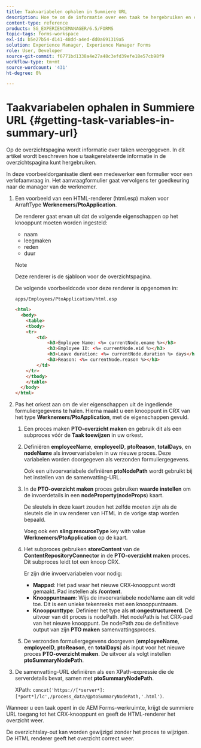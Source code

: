 ```yaml
---
title: Taakvariabelen ophalen in Summiere URL
description: Hoe te om de informatie over een taak te hergebruiken en een Samenvatting URL te produceren om een taak samen te vatten of te beschrijven.
content-type: reference
products: SG_EXPERIENCEMANAGER/6.5/FORMS
topic-tags: forms-workspace
exl-id: b5e27b54-d141-48dd-a4ed-dd0a691319a5
solution: Experience Manager, Experience Manager Forms
role: User, Developer
source-git-commit: f6771bd1338a4e27a48c3efd39efe18e57cb98f9
workflow-type: tm+mt
source-wordcount: '431'
ht-degree: 0%

---
```


# Taakvariabelen ophalen in Summiere URL {#getting-task-variables-in-summary-url}

Op de overzichtspagina wordt informatie over taken weergegeven. In dit artikel wordt beschreven hoe u taakgerelateerde informatie in de overzichtspagina kunt hergebruiken.

In deze voorbeeldorganisatie dient een medewerker een formulier voor een verlofaanvraag in. Het aanvraagformulier gaat vervolgens ter goedkeuring naar de manager van de werknemer.

1. Een voorbeeld van een HTML-renderer (html.esp) maken voor ArraftType **Werknemers/PtoApplication**.

   De renderer gaat ervan uit dat de volgende eigenschappen op het knooppunt moeten worden ingesteld:

   * naam
   * leegmaken
   * reden
   * duur

   >[!NOTE]
   >
   >Deze renderer is de sjabloon voor de overzichtspagina.

   De volgende voorbeeldcode voor deze renderer is opgenomen in:

   `apps/Employees/PtoApplication/html.esp`

   ```html
   <html>
     <body>
       <table>
       <tbody>
       <tr>
           <td>
               <h3>Employee Name: <%= currentNode.ename %></h3>
               <h3>Employee ID: <%= currentNode.eid %></h3>
               <h3>Leave duration: <%= currentNode.duration %> days</h3>
               <h3>Reason: <%= currentNode.reason %></h3>
           </td>
       </tr>
       </tbody>
       </table>
     </body>
   </html>
   ```

1. Pas het orkest aan om de vier eigenschappen uit de ingediende formuliergegevens te halen. Hierna maakt u een knooppunt in CRX van het type **Werknemers/PtoApplication**, met de eigenschappen gevuld.

   1. Een proces maken **PTO-overzicht maken** en gebruik dit als een subproces vóór de **Taak toewijzen** in uw orkest.
   1. Definiëren **employeeName**, **employeeID**, **ptoReason**, **totalDays**, en **nodeName** als invoervariabelen in uw nieuwe proces. Deze variabelen worden doorgegeven als verzonden formuliergegevens.

      Ook een uitvoervariabele definiëren **ptoNodePath** wordt gebruikt bij het instellen van de samenvatting-URL.

   1. In de **PTO-overzicht maken** proces gebruiken **waarde instellen** om de invoerdetails in een **nodeProperty**(**nodeProps**) kaart.

      De sleutels in deze kaart zouden het zelfde moeten zijn als de sleutels die in uw renderer van HTML in de vorige stap worden bepaald.

      Voeg ook een **sling:resourceType** key with value **Werknemers/PtoApplication** op de kaart.

   1. Het subproces gebruiken **storeContent** van de **ContentRepositoryConnector** in de **PTO-overzicht maken** proces. Dit subproces leidt tot een knoop CRX.

      Er zijn drie invoervariabelen voor nodig:

      * **Mappad**: Het pad waar het nieuwe CRX-knooppunt wordt gemaakt. Pad instellen als **/content**.
      * **Knooppuntnaam**: Wijs de invoervariabele nodeName aan dit veld toe. Dit is een unieke tekenreeks met een knooppuntnaam.
      * **Knooppunttype**: Definieer het type als **nt:ongestructureerd**. De uitvoer van dit proces is nodePath. Het nodePath is het CRX-pad van het nieuwe knooppunt. De nodePath zou de definitieve output van zijn **PTO maken** samenvattingsproces.

   1. De verzonden formuliergegevens doorgeven (**employeeName**, **employeeID**, **ptoReason**, en **totalDays**) als input voor het nieuwe proces **PTO-overzicht maken**. De uitvoer als volgt instellen **ptoSummaryNodePath**.

1. De samenvatting-URL definiëren als een XPath-expressie die de serverdetails bevat, samen met **ptoSummaryNodePath**.

   XPath: `concat('https://[*server*]:[*port*]/lc',/process_data/@ptoSummaryNodePath,'.html')`.

Wanneer u een taak opent in de AEM Forms-werkruimte, krijgt de summiere URL toegang tot het CRX-knooppunt en geeft de HTML-renderer het overzicht weer.

De overzichtslay-out kan worden gewijzigd zonder het proces te wijzigen. De HTML renderer geeft het overzicht correct weer.
